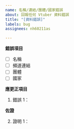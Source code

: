 ```yaml
---
name: 名稱/連結/團體/國家錯誤
about: 回報任何 Vtuber 資料錯誤
title: "[資料錯誤]"
labels: bug
assignees: nh60211as

---
```


<!--
請注意：問題提報會公開顯示在 https://github.com/TaiwanVtuberData/TaiwanVtuberData.github.io/issues
-->

**錯誤項目**
<!--
請在有錯誤的項目上打x，像這樣  - [x] 名稱
-->
 - [ ] 名稱
 - [ ] 頻道連結
 - [ ] 團體
 - [ ] 國家

**應更正項目**
<!--
範例："露恰露恰"名稱應為"露洽露洽"
-->
1. 錯誤 1：

**佐證**
<!--
提供應更正項目的證明，以下為可接受的證明：
* https://archive.org/ 的庫存頁面
* YouTube 、Twitch 頻道
* Twitter、Facebook 等社群平台
* 螢幕擷圖 (一併附上該擷圖的網頁)
-->
2. 證明 1：
